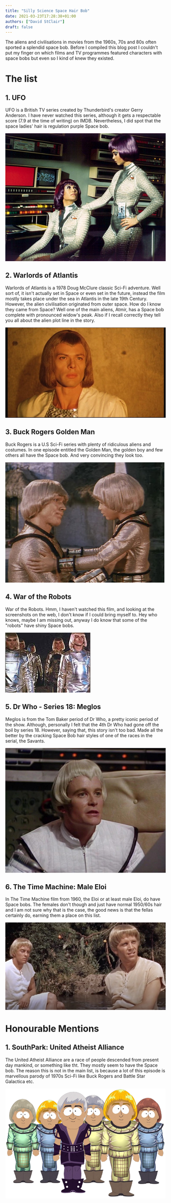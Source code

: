 ```yaml
---
title: "Silly Science Space Hair Bob"
date: 2021-03-23T17:28:38+01:00
authors: ["David StClair"]
draft: false
---
```

The aliens and civilisations in movies from the 1960s, 70s and 80s often sported a splendid space bob.  Before I compiled this blog post I couldn't put my finger on which films and TV programmes featured characters with space bobs but even so I kind of knew they existed. 

# The list

## 1. UFO
UFO is a British TV series created by Thunderbird's creator Gerry Anderson.  I have never watched this series, although it gets a respectable score (7.9 at the time of writing) on IMDB. Nevertheless,  I did spot that the space ladies' hair is regulation purple Space bob.

![UFO Space Bob](ufo-space-bob.jpg)

## 2. Warlords of Atlantis
Warlords of Atlantis is a 1978 Doug McClure classic Sci-Fi adventure. Well sort of, it isn't actually set in Space or even set in the future, instead the film mostly takes place under the sea in Atlantis in the late 19th Century. However, the alien civilisation  originated from outer space.  How do I know they came from Space? Well one of the main aliens, Atmir, has a Space bob complete with pronounced widow's peak.  Also if I recall correctly they tell you all about the alien plot line in the story.

![Warlords of Atlantis Atmir](atmir-warlords-of-atlantis.jpg)

## 3. Buck Rogers Golden Man
Buck Rogers is a U.S Sci-Fi series with plenty of ridiculous aliens and costumes.  In one episode entitled the Golden Man, the golden boy and few others all have the Space bob. And very convincing they look too.

![Buck Rogers](buckroger-golden-man.jpg)

## 4. War of the Robots
War of the Robots.  Hmm, I haven't watched this film, and looking at the screenshots on the web, I don't know if I could bring myself to. Hey who knows, maybe I am missing out, anyway I do know that some of the "robots" have shiny Space bobs.

![War of the Robots](war-of-the-robots.jpg)

## 5. Dr Who - Series 18: Meglos
Meglos is from the Tom Baker period of Dr Who, a pretty iconic period of the show. Although, personally I felt that the 4th Dr Who had gone off the boil by series 18. However, saying that, this story isn't too bad. Made all the better by the cracking Space Bob hair styles of one of the races in the serial, the Savants.

![Dr Who Savant](Dr-Who-Deedrix.jpg)

## 6. The Time Machine: Male Eloi
In The Time Machine film from 1960, the Eloi  or at least male Eloi, do have Space bobs.  The females don't though and just have normal 1950/60s hair and I am not sure why that is the case, the good news is that the fellas certainly do, earning them a place on this list.

![The Eloi Males](eloi-time-machine.jpg)


# Honourable Mentions

## 1. SouthPark: United Atheist Alliance
The United Atheist Alliance are a race of people descended from present day mankind, or something like tht.  They mostly seem to have the Space bob.  The reason this is not in the main list, is because a lot of this episode is marvellous parody of 1970s Sci-Fi like Buck Rogers and Battle Star Galactica etc. 

![SouthPark](United-atheist-alliance.webp)
